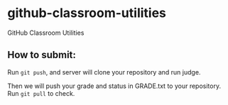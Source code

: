# github-classroom-utilities
GitHub Classroom Utilities

## How to submit:

Run `git push`, and server will clone your repository and run judge.

Then we will push your grade and status in GRADE.txt to your repository. Run `git pull` to check.
